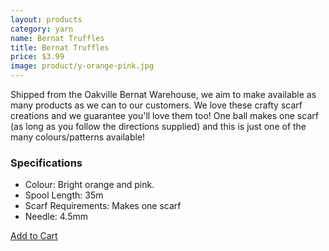 ```yaml
---
layout: products
category: yarn
name: Bernat Truffles
title: Bernat Truffles
price: $3.99
image: product/y-orange-pink.jpg
---
```


Shipped from the Oakville Bernat Warehouse, we aim to make available as many products as we can to our customers. We love these crafty scarf creations and we guarantee you'll love them too! One ball makes one scarf (as long as you follow the directions supplied) and this is just one of the many colours/patterns available!

### Specifications

- Colour: Bright orange and pink.
- Spool Length: 35m
- Scarf Requirements: Makes one scarf
- Needle: 4.5mm

<a class="btn-alt milli" href="{{site.baseurl}}/cart/">Add to Cart</a>